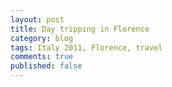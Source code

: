 ```yaml
---
layout: post
title: Day tripping in Florence
category: blog
tags: Italy 2011, Florence, travel
comments: true
published: false
---
```


